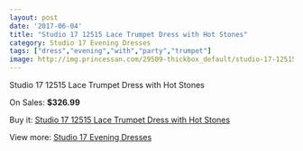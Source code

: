 ```yaml
---
layout: post
date: '2017-06-04'
title: "Studio 17 12515 Lace Trumpet Dress with Hot Stones"
category: Studio 17 Evening Dresses
tags: ["dress","evening","with","party","trumpet"]
image: http://img.princessan.com/29509-thickbox_default/studio-17-12515-lace-trumpet-dress-with-hot-stones.jpg
---
```

Studio 17 12515 Lace Trumpet Dress with Hot Stones

On Sales: **$326.99**
<a href="https://www.princessan.com/en/13486-studio-17-12515-lace-trumpet-dress-with-hot-stones.html"><amp-img layout="responsive" width="600" height="600" src="//img.princessan.com/29509-thickbox_default/studio-17-12515-lace-trumpet-dress-with-hot-stones.jpg" alt="Studio 17 12515 Lace Trumpet Dress with Hot Stones 0" /></a>
<a href="https://www.princessan.com/en/13486-studio-17-12515-lace-trumpet-dress-with-hot-stones.html"><amp-img layout="responsive" width="600" height="600" src="//img.princessan.com/29511-thickbox_default/studio-17-12515-lace-trumpet-dress-with-hot-stones.jpg" alt="Studio 17 12515 Lace Trumpet Dress with Hot Stones 1" /></a>
<a href="https://www.princessan.com/en/13486-studio-17-12515-lace-trumpet-dress-with-hot-stones.html"><amp-img layout="responsive" width="600" height="600" src="//img.princessan.com/29510-thickbox_default/studio-17-12515-lace-trumpet-dress-with-hot-stones.jpg" alt="Studio 17 12515 Lace Trumpet Dress with Hot Stones 2" /></a>

Buy it: [Studio 17 12515 Lace Trumpet Dress with Hot Stones](https://www.princessan.com/en/13486-studio-17-12515-lace-trumpet-dress-with-hot-stones.html "Studio 17 12515 Lace Trumpet Dress with Hot Stones")

View more: [Studio 17 Evening Dresses](https://www.princessan.com/en/99- "Studio 17 Evening Dresses")